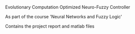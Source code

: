 Evolutionary Computation Optimized Neuro-Fuzzy Controller

As part of the course 'Neural Networks and Fuzzy Logic'

Contains the project report and matlab files
